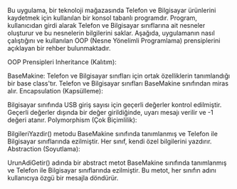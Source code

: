 Bu uygulama, bir teknoloji mağazasında Telefon ve Bilgisayar ürünlerini kaydetmek için kullanılan bir konsol tabanlı programdır. Program, kullanıcıdan girdi alarak Telefon ve Bilgisayar sınıflarına ait nesneler oluşturur ve bu nesnelerin bilgilerini saklar. Aşağıda, uygulamanın nasıl çalıştığını ve kullanılan OOP (Nesne Yönelimli Programlama) prensiplerini açıklayan bir rehber bulunmaktadır.

OOP Prensipleri
Inheritance (Kalıtım):

BaseMakine: Telefon ve Bilgisayar sınıfları için ortak özelliklerin tanımlandığı bir base class'tır.
Telefon ve Bilgisayar sınıfları BaseMakine sınıfından miras alır.
Encapsulation (Kapsülleme):

Bilgisayar sınıfında USB giriş sayısı için geçerli değerler kontrol edilmiştir. Geçerli değerler dışında bir değer girildiğinde, uyarı mesajı verilir ve -1 değeri atanır.
Polymorphism (Çok Biçimlilik):

BilgileriYazdir() metodu BaseMakine sınıfında tanımlanmış ve Telefon ile Bilgisayar sınıflarında ezilmiştir. Her sınıf, kendi özel bilgilerini yazdırır.
Abstraction (Soyutlama):

UrunAdiGetir() adında bir abstract metot BaseMakine sınıfında tanımlanmış ve Telefon ile Bilgisayar sınıflarında ezilmiştir. Bu metot, her sınıfın adını kullanıcıya özgü bir mesajla döndürür.
